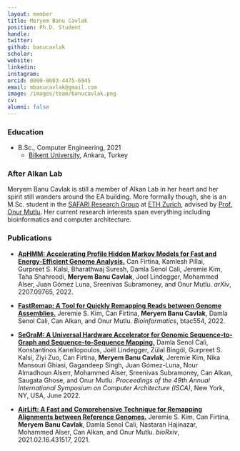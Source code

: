 ```yaml
---
layout: member
title: Meryem Banu Cavlak
position: Ph.D. Student
handle: 
twitter:
github: banucavlak
scholar: 
website: 
linkedin: 
instagram:
orcid: 0000-0003-4475-6945
email: mbanucavlak@gmail.com
image: /images/team/banucavlak.png
cv: 
alumni: false
---
```


### Education

- B.Sc., Computer Engineering, 2021 
  - [Bilkent University](http://www.cs.bilkent.edu.tr/), Ankara, Turkey
  
### After Alkan Lab
 Meryem Banu Cavlak is still a member of Alkan Lab in her heart and her spirit still wanders around the EA building. More formally though, she is an M.Sc. student in the [SAFARI Research Group](https://safari.ethz.ch/) at [ETH Zurich](https://ethz.ch/en.html), advised by [Prof. Onur Mutlu](https://people.inf.ethz.ch/omutlu/). Her current research interests span everything including bioinformatics and computer architecture. 
 
### Publications

- [**ApHMM: Accelerating Profile Hidden Markov Models for Fast and Energy-Efficient Genome Analysis.**](https://arxiv.org/abs/2207.09765) Can Firtina, Kamlesh Pillai, Gurpreet S. Kalsi, Bharathwaj Suresh, Damla Senol Cali, Jeremie Kim, Taha Shahroodi, **Meryem Banu Cavlak**, Joel Lindegger, Mohammed Alser, Juan Gómez Luna, Sreenivas Subramoney, and Onur Mutlu. *arXiv*, 2207.09765, 2022.

- [**FastRemap: A Tool for Quickly Remapping Reads between Genome Assemblies.**](https://doi.org/10.1093/bioinformatics/btac554) Jeremie S. Kim,  Can Firtina, **Meryem Banu Cavlak**, Damla Senol Cali, Can Alkan, and Onur Mutlu. *Bioinformatics*, btac554, 2022.

- [**SeGraM: A Universal Hardware Accelerator for Genomic Sequence-to-Graph and Sequence-to-Sequence Mapping.**](https://doi.org/10.1145/3470496.3527436) Damla Senol Cali, Konstantinos Kanellopoulos, Joël Lindegger, Zülal Bingöl, Gurpreet S. Kalsi, Ziyi Zuo,  Can Firtina, **Meryem Banu Cavlak**, Jeremie Kim, Nika Mansouri Ghiasi, Gagandeep Singh, Juan Gómez-Luna, Nour Almadhoun Alserr, Mohammed Alser, Sreenivas Subramoney, Can Alkan, Saugata Ghose, and Onur Mutlu. *Proceedings of the 49th Annual International Symposium on Computer Architecture (ISCA)*, New York, NY, USA, June 2022.

- [**AirLift: A Fast and Comprehensive Technique for Remapping Alignments between Reference Genomes.**](http://biorxiv.org/content/early/2021/02/17/2021.02.16.431517.abstract) Jeremie S. Kim, Can Firtina, **Meryem Banu Cavlak**, Damla Senol Cali, Nastaran Hajinazar, Mohammed Alser, Can Alkan, and Onur Mutlu. *bioRxiv*, 2021.02.16.431517, 2021.

